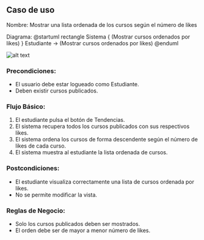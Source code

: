 ﻿## Caso de uso
Nombre: Mostrar una lista ordenada de los cursos según el número de likes

Diagrama:
@startuml
rectangle Sistema {
  (Mostrar cursos ordenados por likes)
}
Estudiante -> (Mostrar cursos ordenados por likes)
@enduml

![alt text](imagen-15.png)

### Precondiciones:
- El usuario debe estar logueado como Estudiante.
- Deben existir cursos publicados.

### Flujo Básico:
1. El estudiante pulsa el botón de Tendencias.
2. El sistema recupera todos los cursos publicados con sus respectivos likes.
3. El sistema ordena los cursos de forma descendente según el número de likes de cada curso.
4. El sistema muestra al estudiante la lista ordenada de cursos.

### Postcondiciones:
- El estudiante visualiza correctamente una lista de cursos ordenada por likes.
- No se permite modificar la vista.

### Reglas de Negocio:
- Solo los cursos publicados deben ser mostrados.
- El orden debe ser de mayor a menor número de likes.


